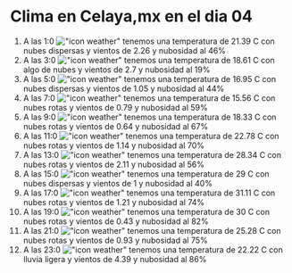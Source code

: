 # Clima en Celaya,mx en el dia 04

1. A las 1:0 !["icon weather"](http://openweathermap.org/img/w/03n.png) tenemos una temperatura de 21.39 C con nubes dispersas y  vientos de 2.26 y nubosidad al 46%
1. A las 3:0 !["icon weather"](http://openweathermap.org/img/w/02n.png) tenemos una temperatura de 18.61 C con algo de nubes y  vientos de 2.7 y nubosidad al 19%
1. A las 5:0 !["icon weather"](http://openweathermap.org/img/w/03n.png) tenemos una temperatura de 16.95 C con nubes dispersas y  vientos de 1.05 y nubosidad al 44%
1. A las 7:0 !["icon weather"](http://openweathermap.org/img/w/04n.png) tenemos una temperatura de 15.56 C con nubes rotas y  vientos de 0.79 y nubosidad al 59%
1. A las 9:0 !["icon weather"](http://openweathermap.org/img/w/04d.png) tenemos una temperatura de 18.33 C con nubes rotas y  vientos de 0.64 y nubosidad al 67%
1. A las 11:0 !["icon weather"](http://openweathermap.org/img/w/04d.png) tenemos una temperatura de 22.78 C con nubes rotas y  vientos de 1.14 y nubosidad al 70%
1. A las 13:0 !["icon weather"](http://openweathermap.org/img/w/04d.png) tenemos una temperatura de 28.34 C con nubes rotas y  vientos de 2.11 y nubosidad al 56%
1. A las 15:0 !["icon weather"](http://openweathermap.org/img/w/03d.png) tenemos una temperatura de 29 C con nubes dispersas y  vientos de 1 y nubosidad al 40%
1. A las 17:0 !["icon weather"](http://openweathermap.org/img/w/04d.png) tenemos una temperatura de 31.11 C con nubes rotas y  vientos de 1.21 y nubosidad al 74%
1. A las 19:0 !["icon weather"](http://openweathermap.org/img/w/04d.png) tenemos una temperatura de 30 C con nubes rotas y  vientos de 0.43 y nubosidad al 82%
1. A las 21:0 !["icon weather"](http://openweathermap.org/img/w/04n.png) tenemos una temperatura de 25.28 C con nubes rotas y  vientos de 0.93 y nubosidad al 75%
1. A las 23:0 !["icon weather"](http://openweathermap.org/img/w/10n.png) tenemos una temperatura de 22.22 C con lluvia ligera y  vientos de 4.39 y nubosidad al 86%
